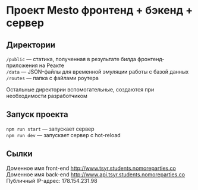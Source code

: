 # Проект Mesto фронтенд + бэкенд + сервер 

## Директории

`/public` — статика, полученная в результате билда фронтенд-приложения на Реакте  
`/data` — JSON-файлы для временной эмуляции работы с базой данных  
`/routes` — папка с файлами роутера  
  
Остальные директории вспомогательные, создаются при необходимости разработчиком

## Запуск проекта

`npm run start` — запускает сервер   
`npm run dev` — запускает сервер с hot-reload

## Сылки
Доменное имя front-end http://www.tsyr.students.nomoreparties.co
Доменное имя back-end http://www.api.tsyr.students.nomoreparties.co
Публичный IP-адрес: 178.154.231.98
